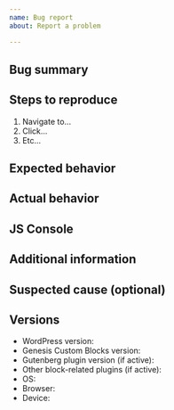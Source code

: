 ```yaml
---
name: Bug report
about: Report a problem

---
```


## Bug summary

<!-- In 1-2 sentences, what is the bug? -->

## Steps to reproduce

<!-- Exactly how to reproduce it -->
1. Navigate to...
2. Click...
3. Etc...

## Expected behavior

## Actual behavior
<!-- Please include screenshots of the behavior --> 

## JS Console
<!-- Please copy the JS console here -->

## Additional information

## Suspected cause (optional)

## Versions

 - WordPress version:
 - Genesis Custom Blocks version: <!-- Please ensure the latest version of Genesis Custom Blocks is running: https://github.com/studiopress/genesis-custom-blocks -->
 - Gutenberg plugin version (if active):
 - Other block-related plugins (if active):
 - OS:
 - Browser:
 - Device: <!-- like MacBook -->
